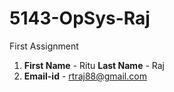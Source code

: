 # 5143-OpSys-Raj
 First Assignment
1. **First Name** - Ritu  **Last Name** - Raj
2. **Email-id** - rtraj88@gmail.com
